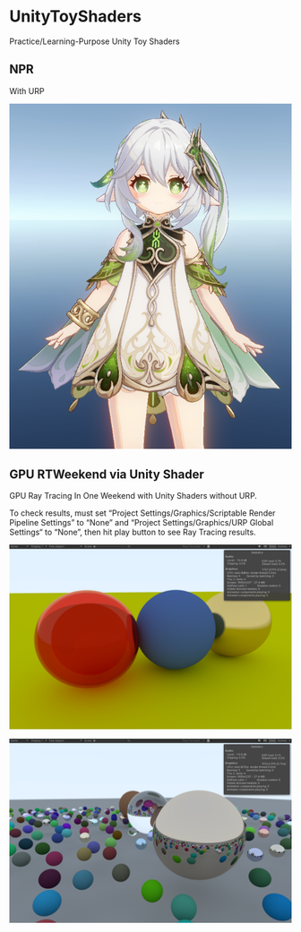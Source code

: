 # UnityToyShaders
Practice/Learning-Purpose Unity Toy Shaders 

## NPR

With URP

![Genshin Nahida](./RenderImageResults/GenshinNahida.png)



## GPU RTWeekend via Unity Shader

GPU Ray Tracing In One Weekend with Unity Shaders without URP.

To check results, must set “Project Settings/Graphics/Scriptable Render Pipeline Settings” to “None” and “Project Settings/Graphics/URP Global Settings“ to “None”, then hit play button to see Ray Tracing results.

![RTWeekend_Dielectrics.png](./RenderImageResults/RTWeekend_Dielectrics.png)

![RTWeekend_Final.png](./RenderImageResults/RTWeekend_Final.png)

